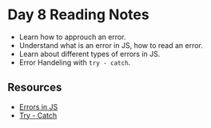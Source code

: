 # Day 8 Reading Notes


- Learn how to approuch an error.
- Understand what is an error in JS, how to read an error.
- Learn about different types of errors in JS.
- Error Handeling with `try - catch`.

## Resources
* [Errors in JS](https://blog.bitsrc.io/types-of-native-errors-in-javascript-you-must-know-b8238d40e492)
* [Try - Catch](w3schools.com/js/js_errors.asp)
